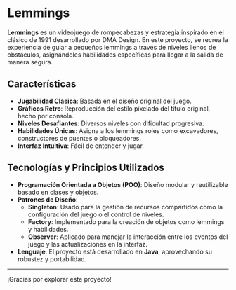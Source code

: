 # Lemmings

**Lemmings** es un videojuego de rompecabezas y estrategia inspirado en el clásico de 1991 desarrollado por DMA Design. En este proyecto, se recrea la experiencia de guiar a pequeños lemmings a través de niveles llenos de obstáculos, asignándoles habilidades específicas para llegar a la salida de manera segura.

## Características

- **Jugabilidad Clásica**: Basada en el diseño original del juego.
- **Gráficos Retro**: Reproducción del estilo pixelado del título original, hecho por consola.
- **Niveles Desafiantes**: Diversos niveles con dificultad progresiva.
- **Habilidades Únicas**: Asigna a los lemmings roles como excavadores, constructores de puentes o bloqueadores.
- **Interfaz Intuitiva**: Fácil de entender y jugar.

## Tecnologías y Principios Utilizados

- **Programación Orientada a Objetos (POO)**: Diseño modular y reutilizable basado en clases y objetos.
- **Patrones de Diseño**:
  - **Singleton**: Usado para la gestión de recursos compartidos como la configuración del juego o el control de niveles.
  - **Factory**: Implementado para la creación de objetos como lemmings y habilidades.
  - **Observer**: Aplicado para manejar la interacción entre los eventos del juego y las actualizaciones en la interfaz.
- **Lenguaje**: El proyecto está desarrollado en **Java**, aprovechando su robustez y portabilidad.

---

¡Gracias por explorar este proyecto!
